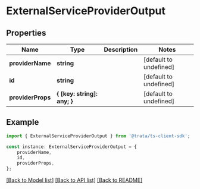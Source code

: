 # ExternalServiceProviderOutput


## Properties

Name | Type | Description | Notes
------------ | ------------- | ------------- | -------------
**providerName** | **string** |  | [default to undefined]
**id** | **string** |  | [default to undefined]
**providerProps** | **{ [key: string]: any; }** |  | [default to undefined]

## Example

```typescript
import { ExternalServiceProviderOutput } from '@trata/ts-client-sdk';

const instance: ExternalServiceProviderOutput = {
    providerName,
    id,
    providerProps,
};
```

[[Back to Model list]](../README.md#documentation-for-models) [[Back to API list]](../README.md#documentation-for-api-endpoints) [[Back to README]](../README.md)
